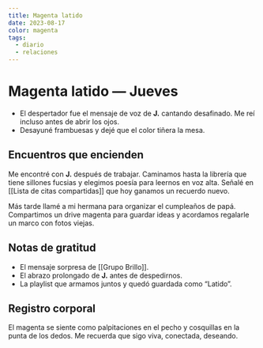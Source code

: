 ```yaml
---
title: Magenta latido
date: 2023-08-17
color: magenta
tags:
  - diario
  - relaciones
---
```


# Magenta latido — Jueves

- El despertador fue el mensaje de voz de **J.** cantando desafinado. Me reí incluso antes de abrir los ojos.
- Desayuné frambuesas y dejé que el color tiñera la mesa.

## Encuentros que encienden
Me encontré con **J.** después de trabajar. Caminamos hasta la librería que tiene sillones fucsias y elegimos poesía para leernos en voz alta. Señalé en [[Lista de citas compartidas]] que hoy ganamos un recuerdo nuevo.

Más tarde llamé a mi hermana para organizar el cumpleaños de papá. Compartimos un drive magenta para guardar ideas y acordamos regalarle un marco con fotos viejas.

## Notas de gratitud
- El mensaje sorpresa de [[Grupo Brillo]].
- El abrazo prolongado de **J.** antes de despedirnos.
- La playlist que armamos juntos y quedó guardada como “Latido”.

## Registro corporal
El magenta se siente como palpitaciones en el pecho y cosquillas en la punta de los dedos. Me recuerda que sigo viva, conectada, deseando.
